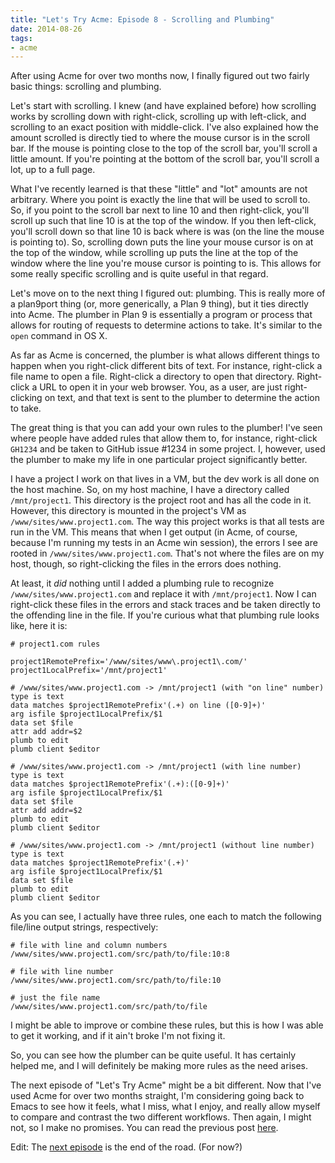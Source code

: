 ```yaml
---
title: "Let's Try Acme: Episode 8 - Scrolling and Plumbing"
date: 2014-08-26
tags: 
- acme
---
```

After using Acme for over two months now, I finally figured out two fairly basic things: scrolling and plumbing.
<!--more-->
Let's start with scrolling. I knew (and have explained before) how scrolling works by scrolling down with right-click, scrolling up with left-click, and scrolling to an exact position with middle-click. I've also explained how the amount scrolled is directly tied to where the mouse cursor is in the scroll bar. If the mouse is pointing close to the top of the scroll bar, you'll scroll a little amount. If you're pointing at the bottom of the scroll bar, you'll scroll a lot, up to a full page.

What I've recently learned is that these "little" and "lot" amounts are not arbitrary. Where you point is exactly the line that will be used to scroll to. So, if you point to the scroll bar next to line 10 and then right-click, you'll scroll up such that line 10 is at the top of the window. If you then left-click, you'll scroll down so that line 10 is back where is was (on the line the mouse is pointing to). So, scrolling down puts the line your mouse cursor is on at the top of the window, while scrolling up puts the line at the top of the window where the line you're mouse cursor is pointing to is. This allows for some really specific scrolling and is quite useful in that regard.

Let's move on to the next thing I figured out: plumbing. This is really more of a plan9port thing (or, more generically, a Plan 9 thing), but it ties directly into Acme. The plumber in Plan 9 is essentially a program or process that allows for routing of requests to determine actions to take. It's similar to the `open` command in OS X. 

As far as Acme is concerned, the plumber is what allows different things to happen when you right-click different bits of text. For instance, right-click a file name to open a file. Right-click a directory to open that directory. Right-click a URL to open it in your web browser. You, as a user, are just right-clicking on text, and that text is sent to the plumber to determine the action to take.

The great thing is that you can add your own rules to the plumber! I've seen where people have added rules that allow them to, for instance, right-click `GH1234` and be taken to GitHub issue #1234 in some project. I, however, used the plumber to make my life in one particular project significantly better.

I have a project I work on that lives in a VM, but the dev work is all done on the host machine. So, on my host machine, I have a directory called `/mnt/project1`. This directory is the project root and has all the code in it. However, this directory is mounted in the project's VM as `/www/sites/www.project1.com`. The way this project works is that all tests are run in the VM. This means that when I get output (in Acme, of course, because I'm running my tests in an Acme win session), the errors I see are rooted in `/www/sites/www.project1.com`. That's not where the files are on my host, though, so right-clicking the files in the errors does nothing. 

At least, it *did* nothing until I added a plumbing rule to recognize `/www/sites/www.project1.com` and replace it with `/mnt/project1`. Now I can right-click these files in the errors and stack traces and be taken directly to the offending line in the file. If you're curious what that plumbing rule looks like, here it is:

```
# project1.com rules

project1RemotePrefix='/www/sites/www\.project1\.com/'
project1LocalPrefix='/mnt/project1'

# /www/sites/www.project1.com -> /mnt/project1 (with "on line" number)
type is text
data matches $project1RemotePrefix'(.+) on line ([0-9]+)'
arg isfile $project1LocalPrefix/$1
data set $file
attr add addr=$2
plumb to edit
plumb client $editor

# /www/sites/www.project1.com -> /mnt/project1 (with line number)
type is text
data matches $project1RemotePrefix'(.+):([0-9]+)'
arg isfile $project1LocalPrefix/$1
data set $file
attr add addr=$2
plumb to edit
plumb client $editor

# /www/sites/www.project1.com -> /mnt/project1 (without line number)
type is text
data matches $project1RemotePrefix'(.+)'
arg isfile $project1LocalPrefix/$1
data set $file
plumb to edit
plumb client $editor

```

As you can see, I actually have three rules, one each to match the following file/line output strings, respectively:

```
# file with line and column numbers
/www/sites/www.project1.com/src/path/to/file:10:8

# file with line number
/www/sites/www.project1.com/src/path/to/file:10

# just the file name
/www/sites/www.project1.com/src/path/to/file
```

I might be able to improve or combine these rules, but this is how I was able to get it working, and if it ain't broke I'm not fixing it.

So, you can see how the plumber can be quite useful. It has certainly helped me, and I will definitely be making more rules as the need arises. 

The next episode of "Let's Try Acme" might be a bit different. Now that I've used Acme for over two months straight, I'm considering going back to Emacs to see how it feels, what I miss, what I enjoy, and really allow myself to compare and contrast the two different workflows. Then again, I might not, so I make no promises. You can read the previous post [here](/blog/2014/08/07/lets-try-acme-episode-7-equilibrium/).

Edit: The [next episode](/blog/2014/10/06/lets-try-acme-episode-9-the-end/) is the end of the road. (For now?)
